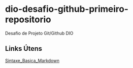 # dio-desafio-github-primeiro-repositorio
Desafio de Projeto Git/Github DIO
## Links Útens
[Sintaxe_Basica_Markdown](https://www.markdownguide.org/basic-syntax/)
